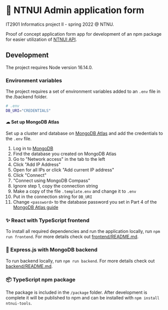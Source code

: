 # 📄 NTNUI Admin application form

IT2901 Informatics project II - spring 2022 @ NTNU.

Proof of concept application form app for development of an npm package for easier utilization of [NTNUI API](https://api.ntnui.no/).

## Development

The project requires Node version 16.14.0.

### Environment variables

The project requires a set of environment variables added to an `.env` file in the /backend folder.

```sh
# .env
DB_URI="CREDENTIALS"
```

#### ☁ Set up MongoDB Atlas

Set up a cluster and database on [MongoDB Atlas](https://docs.atlas.mongodb.com/getting-started/) and add the credentials to the `.env` file.

1. Log in to [MongoDB](https://account.mongodb.com/account/login)
2. Find the database you created on MongoDB Atlas
3. Go to "Network access" in the tab to the left
4. Click "Add IP Address"
5. Open for all IPs or click "Add current IP address"
6. Click "Connect"
7. "Connect using MongoDB Compass"
8. Ignore step 1, copy the connection string
9. Make a copy of the file `.template.env` and change it to `.env`
10. Put in the connection string for `DB_URI`
11. Change `<password>` to the database password you set in Part 4 of the [MongoDB Atlas guide](https://docs.atlas.mongodb.com/getting-started/)

### ✨ React with TypeScript frontend

To install all required dependencies and run the application locally, run `npm run frontend`. For more details check out [frontend/README.md](frontend/README.md).

### 🍑 Express.js with MongoDB backend

To run backend locally, run `npm run backend`. For more details check out [backend/README.md](backend/README.md).

### 📦 TypeScript npm package

The package is included in the `/package` folder. After development is complete it will be published to npm and can be installed with `npm install ntnui-tools`.
